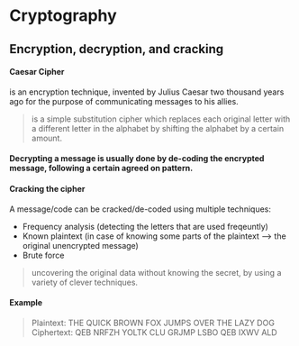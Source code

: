 # Cryptography

## Encryption, decryption, and cracking

#### Caesar Cipher
is an encryption technique, invented by Julius Caesar two thousand years ago for the purpose of communicating messages to his allies.

> is a simple substitution cipher which replaces each original letter with a different letter in the alphabet by shifting the alphabet by a certain amount.

#### Decrypting a message is usually done by de-coding the encrypted message, following a certain agreed on pattern.

#### Cracking the cipher
A message/code can be cracked/de-coded using multiple techniques:
  - Frequency analysis (detecting the letters that are used freqeuntly)
  - Known plaintext (in case of knowing some parts of the plaintext --> the original unencrypted    message)
  - Brute force 

  > uncovering the original data without knowing the secret, by using a variety of clever techniques.

#### Example 

>  Plaintext:  THE QUICK BROWN FOX JUMPS OVER THE LAZY DOG
   Ciphertext: QEB NRFZH YOLTK CLU GRJMP LSBO QEB IXWV ALD
